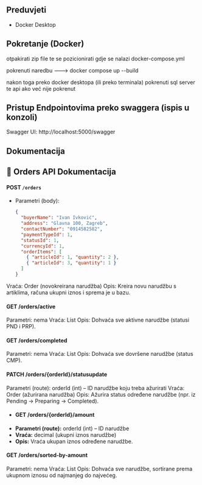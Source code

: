 ## Preduvjeti

- Docker Desktop

## Pokretanje (Docker)

otpakirati zip file te se pozicionirati gdje se nalazi docker-compose.yml

pokrenuti naredbu ---> docker compose up --build

nakon toga preko docker desktopa (ili preko terminala) pokrenuti sql server te api ako već nije pokrenut

## Pristup Endpointovima preko swaggera (ispis u konzoli)

Swagger UI: http://localhost:5000/swagger

## Dokumentacija
## 📖 Orders API Dokumentacija

#### **POST `/orders`**
- Parametri (body):
  ```json
  {
    "buyerName": "Ivan Ivković",
    "address": "Glavna 100, Zagreb",
    "contactNumber": "0914582582",
    "paymentTypeId": 1,
    "statusId": 1,
    "currencyId": 1,
    "orderItems": [
      { "articleId": 1, "quantity": 2 },
      { "articleId": 3, "quantity": 1 }
    ]
  }
Vraća: Order (novokreirana narudžba)
Opis: Kreira novu narudžbu s artiklima, računa ukupni iznos i sprema je u bazu.

#### GET /orders/active
Parametri: nema
Vraća: List<Order>
Opis: Dohvaća sve aktivne narudžbe (statusi PND i PRP).

#### GET /orders/completed
Parametri: nema
Vraća: List<Order>
Opis: Dohvaća sve dovršene narudžbe (status CMP).

#### PATCH /orders/{orderId}/statusupdate
Parametri (route):
orderId (int) – ID narudžbe koju treba ažurirati
Vraća: Order (ažurirana narudžba)
Opis: Ažurira status određene narudžbe (npr. iz Pending → Preparing → Completed).

- #### GET /orders/{orderId}/amount 
 - **Parametri (route):**  orderId (int) – ID narudžbe  
 - **Vraća:** decimal (ukupni iznos narudžbe)
 - **Opis:** Vraća ukupan iznos određene narudžbe.

#### GET /orders/sorted-by-amount
Parametri: nema
Vraća: List<Order>
Opis: Dohvaća sve narudžbe, sortirane prema ukupnom iznosu od najmanjeg do najvećeg.

